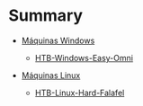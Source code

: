 # Summary

- [Máquinas Windows](./Windows.md)
	- [HTB-Windows-Easy-Omni](./HTB-Windows-Easy-Omni.md)

- [Máquinas Linux](./Linux.md)
	- [HTB-Linux-Hard-Falafel](./HTB-Linux-Hard-Falafel.md)
